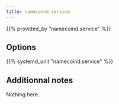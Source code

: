 ```yaml
---
title: namecoind.service
---
```


{{% provided_by "namecoind.service" %}}

## Options

{{% systemd_unit "namecoind.service" %}}

## Additionnal notes

Nothing here.